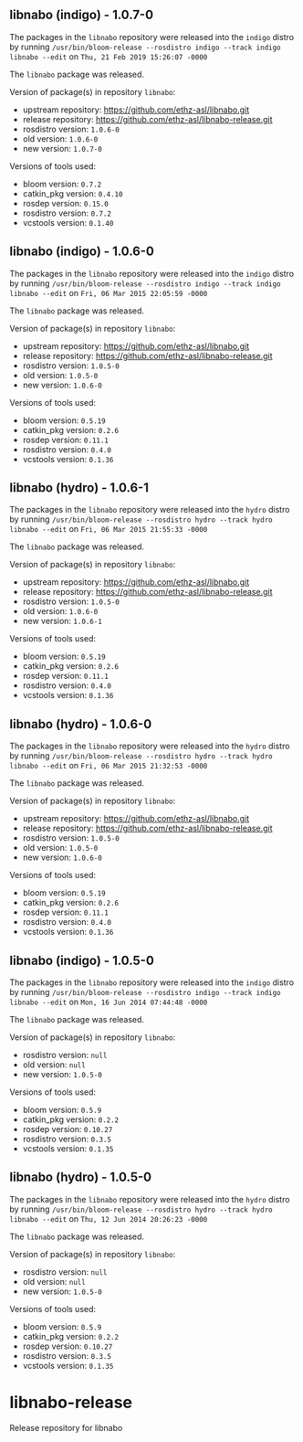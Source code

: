 ## libnabo (indigo) - 1.0.7-0

The packages in the `libnabo` repository were released into the `indigo` distro by running `/usr/bin/bloom-release --rosdistro indigo --track indigo libnabo --edit` on `Thu, 21 Feb 2019 15:26:07 -0000`

The `libnabo` package was released.

Version of package(s) in repository `libnabo`:

- upstream repository: https://github.com/ethz-asl/libnabo.git
- release repository: https://github.com/ethz-asl/libnabo-release.git
- rosdistro version: `1.0.6-0`
- old version: `1.0.6-0`
- new version: `1.0.7-0`

Versions of tools used:

- bloom version: `0.7.2`
- catkin_pkg version: `0.4.10`
- rosdep version: `0.15.0`
- rosdistro version: `0.7.2`
- vcstools version: `0.1.40`


## libnabo (indigo) - 1.0.6-0

The packages in the `libnabo` repository were released into the `indigo` distro by running `/usr/bin/bloom-release --rosdistro indigo --track indigo libnabo --edit` on `Fri, 06 Mar 2015 22:05:59 -0000`

The `libnabo` package was released.

Version of package(s) in repository `libnabo`:
- upstream repository: https://github.com/ethz-asl/libnabo.git
- release repository: https://github.com/ethz-asl/libnabo-release.git
- rosdistro version: `1.0.5-0`
- old version: `1.0.5-0`
- new version: `1.0.6-0`

Versions of tools used:
- bloom version: `0.5.19`
- catkin_pkg version: `0.2.6`
- rosdep version: `0.11.1`
- rosdistro version: `0.4.0`
- vcstools version: `0.1.36`


## libnabo (hydro) - 1.0.6-1

The packages in the `libnabo` repository were released into the `hydro` distro by running `/usr/bin/bloom-release --rosdistro hydro --track hydro libnabo --edit` on `Fri, 06 Mar 2015 21:55:33 -0000`

The `libnabo` package was released.

Version of package(s) in repository `libnabo`:
- upstream repository: https://github.com/ethz-asl/libnabo.git
- release repository: https://github.com/ethz-asl/libnabo-release.git
- rosdistro version: `1.0.5-0`
- old version: `1.0.6-0`
- new version: `1.0.6-1`

Versions of tools used:
- bloom version: `0.5.19`
- catkin_pkg version: `0.2.6`
- rosdep version: `0.11.1`
- rosdistro version: `0.4.0`
- vcstools version: `0.1.36`


## libnabo (hydro) - 1.0.6-0

The packages in the `libnabo` repository were released into the `hydro` distro by running `/usr/bin/bloom-release --rosdistro hydro --track hydro libnabo --edit` on `Fri, 06 Mar 2015 21:32:53 -0000`

The `libnabo` package was released.

Version of package(s) in repository `libnabo`:
- upstream repository: https://github.com/ethz-asl/libnabo.git
- release repository: https://github.com/ethz-asl/libnabo-release.git
- rosdistro version: `1.0.5-0`
- old version: `1.0.5-0`
- new version: `1.0.6-0`

Versions of tools used:
- bloom version: `0.5.19`
- catkin_pkg version: `0.2.6`
- rosdep version: `0.11.1`
- rosdistro version: `0.4.0`
- vcstools version: `0.1.36`


## libnabo (indigo) - 1.0.5-0

The packages in the `libnabo` repository were released into the `indigo` distro by running `/usr/bin/bloom-release --rosdistro indigo --track indigo libnabo --edit` on `Mon, 16 Jun 2014 07:44:48 -0000`

The `libnabo` package was released.

Version of package(s) in repository `libnabo`:
- rosdistro version: `null`
- old version: `null`
- new version: `1.0.5-0`

Versions of tools used:
- bloom version: `0.5.9`
- catkin_pkg version: `0.2.2`
- rosdep version: `0.10.27`
- rosdistro version: `0.3.5`
- vcstools version: `0.1.35`


## libnabo (hydro) - 1.0.5-0

The packages in the `libnabo` repository were released into the `hydro` distro by running `/usr/bin/bloom-release --rosdistro hydro --track hydro libnabo --edit` on `Thu, 12 Jun 2014 20:26:23 -0000`

The `libnabo` package was released.

Version of package(s) in repository `libnabo`:
- rosdistro version: `null`
- old version: `null`
- new version: `1.0.5-0`

Versions of tools used:
- bloom version: `0.5.9`
- catkin_pkg version: `0.2.2`
- rosdep version: `0.10.27`
- rosdistro version: `0.3.5`
- vcstools version: `0.1.35`


libnabo-release
===============

Release repository for libnabo
